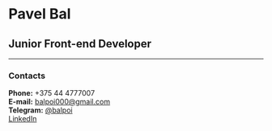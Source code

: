 # Pavel Bal

## Junior Front-end Developer

---

### Contacts

**Phone:** +375 44 4777007<br>
**E-mail:** balpoi000@gmail.com<br>
**Telegram:** [@balpoi](https://t.me/balpoi)<br>
[LinkedIn](https://www.linkedin.com/in/balpoi/)<br>
